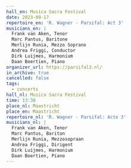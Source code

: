 ```yaml
---
hall_en: Musica Sacra Festival
date: 2023-09-17
repertoire_en: 'R. Wagner - Parsifal: Act 3'
musicians_en: |
  Frank van Aken, Tenor
  Marc Pantus, Baritone
  Merlijn Runia, Mezzo Soprano
  Andrea Friggi, Conductor
  Dirk Luijmes, Harmonium
  Daan Boertien, Piano
organizer_url: https://parsifal3.nl/
in_archive: true
cancelled: false
tags:
  - concerts
hall_nl: Musica Sacra Festival
time: 13:30
place_nl: Maastricht
place_en: Maastricht
repertoire_nl: 'R. Wagner - Parsifal: Acte 3'
musicians_nl: |
  Frank van Aken, Tenor
  Marc Pantus, Bariton
  Merlijn Runia, Mezzosopraan
  Andrea Friggi, Dirigent
  Dirk Luijmes, Harmonium
  Daan Boertien, Piano
---
```

